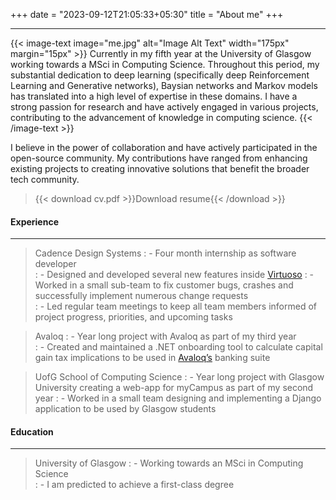 +++
date = "2023-09-12T21:05:33+05:30"
title = "About me"
+++

---

{{< image-text image="me.jpg" alt="Image Alt Text" width="175px" margin="15px" >}}
Currently in my fifth year at the University of Glasgow working towards a MSci in Computing Science. Throughout this period, my substantial dedication to deep learning (specifically deep Reinforcement Learning and Generative networks), Baysian networks and Markov models has translated into a high level of expertise in these domains. I have a strong passion for research and have actively engaged in various projects, contributing to the advancement of knowledge in computing science. 
{{< /image-text >}}

I believe in the power of collaboration and have actively participated in the open-source community. My contributions have ranged from enhancing existing projects to creating innovative solutions that benefit the broader tech community.


>{{< download cv.pdf >}}Download resume{{< /download >}}

#### Experience
---
> Cadence Design Systems 
> : - Four month internship as software developer  
> : - Designed and developed several new features inside [Virtuoso](https://www.cadence.com/en_US/home/tools/custom-ic-analog-rf-design/virtuoso-studio.html)
> : -  Worked in a small sub-team to fix customer bugs, crashes and successfully implement numerous change requests  
> : -  Led regular team meetings to keep all team members informed of project progress, priorities, and upcoming tasks

> Avaloq 
> : - Year long project with Avaloq as part of my third year  
> : - Created and maintained a .NET onboarding tool to calculate capital gain tax implications to be used in [Avaloq’s](https://www.googleadservices.com/pagead/aclk?sa=L&ai=DChcSEwik5u-LrbuBAxXE7e0KHYY8COQYABAAGgJkZw&ae=2&gclid=Cj0KCQjw06-oBhC6ARIsAGuzdw13xpz3DRjNDGskDvK9D0x8qwT_DCjNnziYwV32mHw7RZXFq7RN9CoaAuLDEALw_wcB&ohost=www.google.com&cid=CAESbeD2hz_8iipH6fhjsIil3_aIunLj-vCTotuhzWBO827PWqbVrhh8_6Qz_ny4mUyrC1vHuTCVnaSRXKMFlx06529O5NeKS3tFuTWRtWHFxgagJUFSIMPQYhbGav5UNlszARp5ZoXgWr54l_34-0Q&sig=AOD64_3VuFaBckDSzRN9WYq1k9gWXeOvSg&q&adurl&ved=2ahUKEwj7seiLrbuBAxWiXUEAHVs_CDwQ0Qx6BAgOEAE&nis=8&dct=1) banking suite

> UofG School of Computing Science
> : - Year long project with Glasgow University creating a web-app for myCampus as part of my second year
> : - Worked in a small team designing and implementing a Django application to be used by Glasgow students

#### Education
---
> University of Glasgow
> : - Working towards an MSci in Computing Science  
> : - I am predicted to achieve a first-class degree